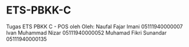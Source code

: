 # ETS-PBKK-C
Tugas ETS PBKK C - POS oleh Oleh: Naufal Fajar Imani 05111940000007 Ivan Muhammad Nizar 05111940000052 Muhamad Fikri Sunandar 05111940000135
